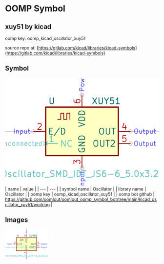 # OOMP Symbol  
## xuy51  by kicad  
  
oomp key: oomp_kicad_oscillator_xuy51  
  
source repo at: [https://gitlab.com/kicad/libraries/kicad-symbols](https://gitlab.com/kicad/libraries/kicad-symbols)  
## Symbol  
  
[![working.png](working_600.png)](working.png)  
| name | value | 
| --- | --- | 
| symbol name | Oscillator | 
| library name | Oscillator | 
| oomp key | oomp_kicad_oscillator_xuy51 | 
| oomp bot github | https://github.com/oomlout/oomlout_oomp_symbol_bot/tree/main/kicad_oscillator_xuy51/working | 
## Images  
  
[![working.png](working_140.png)](working.png)  
